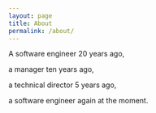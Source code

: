 ```yaml
---
layout: page
title: About
permalink: /about/
---
```


A software engineer 20 years ago,

a manager ten years ago,

a technical director 5 years ago,

a software engineer again at the moment.
